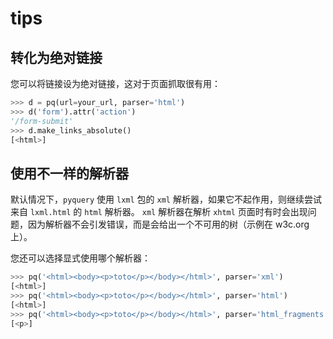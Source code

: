 # tips

## 转化为绝对链接

您可以将链接设为绝对链接，这对于页面抓取很有用：

```python
>>> d = pq(url=your_url, parser='html')
>>> d('form').attr('action')
'/form-submit'
>>> d.make_links_absolute()
[<html>]
```

## 使用不一样的解析器

默认情况下，`pyquery` 使用 `lxml` 包的 `xml` 解析器，如果它不起作用，则继续尝试来自 `lxml.html` 的 `html` 解析器。 `xml` 解析器在解析 `xhtml` 页面时有时会出现问题，因为解析器不会引发错误，而是会给出一个不可用的树（示例在 w3c.org 上）。

您还可以选择显式使用哪个解析器：

```python
>>> pq('<html><body><p>toto</p></body></html>', parser='xml')
[<html>]
>>> pq('<html><body><p>toto</p></body></html>', parser='html')
[<html>]
>>> pq('<html><body><p>toto</p></body></html>', parser='html_fragments')
[<p>]
```
